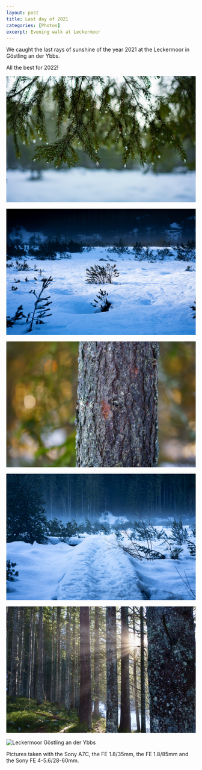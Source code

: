 ```yaml
---
layout: post
title: Last day of 2021 
categories: [Photos]
excerpt: Evening walk at Leckermoor
---
```


We caught the last rays of sunshine of the year 2021 at the Leckermoor in Göstling an der Ybbs.

All the best for 2022!

![Leckermoor Göstling an der Ybbs](../images/20211231/leckermoor-1.jpg)

![Leckermoor Göstling an der Ybbs](../images/20211231/leckermoor-2.jpg)

![Leckermoor Göstling an der Ybbs](../images/20211231/leckermoor-3.jpg)

![Leckermoor Göstling an der Ybbs](../images/20211231/leckermoor-4.jpg)

![Leckermoor Göstling an der Ybbs](../images/20211231/leckermoor-5.jpg)

![Leckermoor Göstling an der Ybbs](../images/20211231/leckermoor-6.jpg)



Pictures taken with the Sony A7C, the FE 1.8/35mm, the FE 1.8/85mm and the Sony FE 4-5.6/28-60mm.